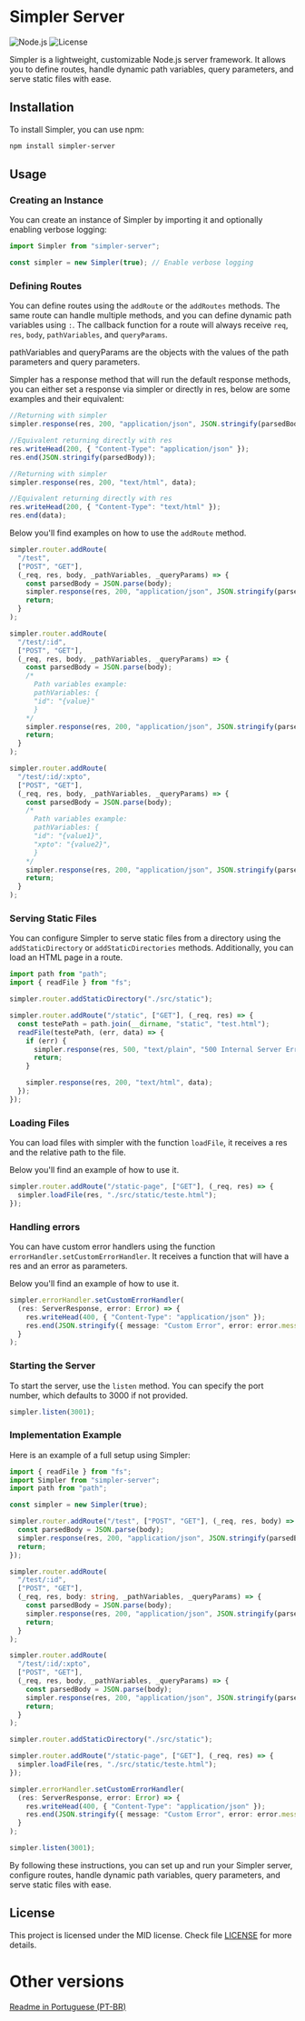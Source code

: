 # Simpler Server

![Node.js](https://img.shields.io/badge/Node.js-v14.17.3-green)
![License](https://img.shields.io/badge/license-MIT-blue)

Simpler is a lightweight, customizable Node.js server framework. It allows you to define routes, handle dynamic path variables, query parameters, and serve static files with ease.

## Installation

To install Simpler, you can use npm:

```bash
npm install simpler-server
```

## Usage

### Creating an Instance

You can create an instance of Simpler by importing it and optionally enabling verbose logging:

```typescript
import Simpler from "simpler-server";

const simpler = new Simpler(true); // Enable verbose logging
```

### Defining Routes

You can define routes using the `addRoute` or the `addRoutes` methods. The same route can handle multiple methods, and you can define dynamic path variables using `:`. The callback function for a route will always receive `req`, `res`, `body`, `pathVariables`, and `queryParams`.

pathVariables and queryParams are the objects with the values of the path parameters and query parameters.

Simpler has a response method that will run the default response methods, you can either set a response via simpler or directly in res, below are some examples and their equivalent:

```typescript
//Returning with simpler
simpler.response(res, 200, "application/json", JSON.stringify(parsedBody));

//Equivalent returning directly with res
res.writeHead(200, { "Content-Type": "application/json" });
res.end(JSON.stringify(parsedBody));

//Returning with simpler
simpler.response(res, 200, "text/html", data);

//Equivalent returning directly with res
res.writeHead(200, { "Content-Type": "text/html" });
res.end(data);
```

Below you'll find examples on how to use the `addRoute` method.

```typescript
simpler.router.addRoute(
  "/test",
  ["POST", "GET"],
  (_req, res, body, _pathVariables, _queryParams) => {
    const parsedBody = JSON.parse(body);
    simpler.response(res, 200, "application/json", JSON.stringify(parsedBody));
    return;
  }
);

simpler.router.addRoute(
  "/test/:id",
  ["POST", "GET"],
  (_req, res, body, _pathVariables, _queryParams) => {
    const parsedBody = JSON.parse(body);
    /*
      Path variables example:
      pathVariables: {
      "id": "{value}"
      }
    */
    simpler.response(res, 200, "application/json", JSON.stringify(parsedBody));
    return;
  }
);

simpler.router.addRoute(
  "/test/:id/:xpto",
  ["POST", "GET"],
  (_req, res, body, _pathVariables, _queryParams) => {
    const parsedBody = JSON.parse(body);
    /*
      Path variables example:
      pathVariables: {
      "id": "{value1}",
      "xpto": "{value2}",
      }
    */
    simpler.response(res, 200, "application/json", JSON.stringify(parsedBody));
    return;
  }
);
```

### Serving Static Files

You can configure Simpler to serve static files from a directory using the `addStaticDirectory` or `addStaticDirectories` methods. Additionally, you can load an HTML page in a route.

```typescript
import path from "path";
import { readFile } from "fs";

simpler.router.addStaticDirectory("./src/static");

simpler.router.addRoute("/static", ["GET"], (_req, res) => {
  const testePath = path.join(__dirname, "static", "test.html");
  readFile(testePath, (err, data) => {
    if (err) {
      simpler.response(res, 500, "text/plain", "500 Internal Server Error");
      return;
    }

    simpler.response(res, 200, "text/html", data);
  });
});
```

### Loading Files

You can load files with simpler with the function `loadFile`, it receives a res and the relative path to the file.

Below you'll find an example of how to use it.

```typescript
simpler.router.addRoute("/static-page", ["GET"], (_req, res) => {
  simpler.loadFile(res, "./src/static/teste.html");
});
```

### Handling errors

You can have custom error handlers using the function `errorHandler.setCustomErrorHandler`. It receives a function that will have a res and an error as parameters.

Below you'll find an example of how to use it.

```typescript
simpler.errorHandler.setCustomErrorHandler(
  (res: ServerResponse, error: Error) => {
    res.writeHead(400, { "Content-Type": "application/json" });
    res.end(JSON.stringify({ message: "Custom Error", error: error.message }));
  }
);
```

### Starting the Server

To start the server, use the `listen` method. You can specify the port number, which defaults to 3000 if not provided.

```typescript
simpler.listen(3001);
```

### Implementation Example

Here is an example of a full setup using Simpler:

```typescript
import { readFile } from "fs";
import Simpler from "simpler-server";
import path from "path";

const simpler = new Simpler(true);

simpler.router.addRoute("/test", ["POST", "GET"], (_req, res, body) => {
  const parsedBody = JSON.parse(body);
  simpler.response(res, 200, "application/json", JSON.stringify(parsedBody));
  return;
});

simpler.router.addRoute(
  "/test/:id",
  ["POST", "GET"],
  (_req, res, body: string, _pathVariables, _queryParams) => {
    const parsedBody = JSON.parse(body);
    simpler.response(res, 200, "application/json", JSON.stringify(parsedBody));
    return;
  }
);

simpler.router.addRoute(
  "/test/:id/:xpto",
  ["POST", "GET"],
  (_req, res, body, _pathVariables, _queryParams) => {
    const parsedBody = JSON.parse(body);
    simpler.response(res, 200, "application/json", JSON.stringify(parsedBody));
    return;
  }
);

simpler.router.addStaticDirectory("./src/static");

simpler.router.addRoute("/static-page", ["GET"], (_req, res) => {
  simpler.loadFile(res, "./src/static/teste.html");
});

simpler.errorHandler.setCustomErrorHandler(
  (res: ServerResponse, error: Error) => {
    res.writeHead(400, { "Content-Type": "application/json" });
    res.end(JSON.stringify({ message: "Custom Error", error: error.message }));
  }
);

simpler.listen(3001);
```

By following these instructions, you can set up and run your Simpler server, configure routes, handle dynamic path variables, query parameters, and serve static files with ease.

## License

This project is licensed under the MID license. Check file [LICENSE](LICENSE) for more details.

# Other versions

[Readme in Portuguese (PT-BR)](README.pt-br.md)
